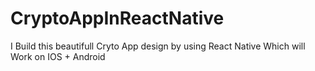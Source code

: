 # CryptoAppInReactNative
I Build this  beautifull Cryto App design by using React Native Which will Work on IOS + Android  
